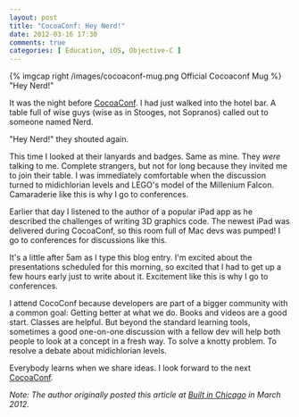 ```yaml
---
layout: post
title: "CocoaConf: Hey Nerd!"
date: 2012-03-16 17:30
comments: true
categories: [ Education, iOS, Objective-C ]
---
```

{% imgcap right /images/cocoaconf-mug.png Official Cocoaconf Mug %}
"Hey Nerd!"

It was the night before [CocoaConf](http://cocoaconf.com). I had just walked into the hotel bar. A table full of wise guys (wise as in Stooges, not Sopranos) called out to someone named Nerd. 

"Hey Nerd!" they shouted again.

This time I looked at their lanyards and badges. Same as mine. They _were_ talking to me. Complete strangers, but not for long because they invited me to join their table. I was immediately comfortable when the discussion turned to midichlorian levels and LEGO's model of the Millenium Falcon. Camaraderie like this is why I go to conferences.
<!--more--> 
Earlier that day I listened to the author of a popular iPad app as he described the challenges of writing 3D graphics code. The newest iPad was delivered during CocoaConf, so this room full of Mac devs was pumped! I go to conferences for discussions like this.

It's a little after 5am as I type this blog entry. I'm excited about the presentations scheduled for this morning, so excited that I had to get up a few hours early just to write about it. Excitement like this is why I go to conferences.

I attend CocoConf because developers are part of a bigger community with a common goal: Getting better at what we do. Books and videos are a good start. Classes are helpful. But beyond the standard learning tools, sometimes a good one-on-one discussion with a fellow dev will help both people to look at a concept in a fresh way. To solve a knotty problem. To resolve a debate about midichlorian levels.

Everybody learns when we share ideas. I look forward to the next [CocoaConf](http://cocoaconf.com).

_Note: The author originally posted this article at [Built in Chicago](http://www.builtinchicago.org/) in March 2012._
